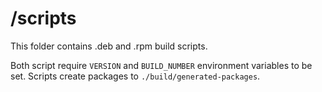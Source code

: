 # /scripts
This folder contains .deb and .rpm build scripts.

Both script require `VERSION` and `BUILD_NUMBER` environment variables to be set. Scripts create packages to `./build/generated-packages`.